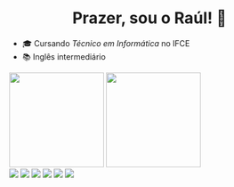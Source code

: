 <h1 align="center">Prazer, sou o Raúl! 👋</h1>

  - 🎓 Cursando *Técnico em Informática* no IFCE 
  - 📚 Inglês intermediário
<div>
  <img height="170cm" src="https://github-readme-stats.vercel.app/api?username=raulscarvalho&show_icons=true&theme=tokyonight"> </img>
  <img height="170cm" src="https://github-readme-stats.vercel.app/api/top-langs/?username=raulscarvalho&show_icons=true&theme=tokyonight"> </img>
</div>
<div>
  <img src="https://img.shields.io/badge/Python-3776AB?style=for-the-badge&logo=python&logoColor=white">
  <img src= "https://img.shields.io/badge/Swift-FA7343?style=for-the-badge&logo=swift&logoColor=white">
  <img src="https://img.shields.io/badge/JavaScript-F7DF1E?style=for-the-badge&logo=javascript&logoColor=black">
  <img src="https://img.shields.io/badge/Java-ED8B00?style=for-the-badge&logo=openjdk&logoColor=white">
  <img src="https://img.shields.io/badge/HTML5-E34F26?style=for-the-badge&logo=html5&logoColor=white">
  <img src="https://img.shields.io/badge/CSS3-1572B6?style=for-the-badge&logo=css3&logoColor=white">
</div>
